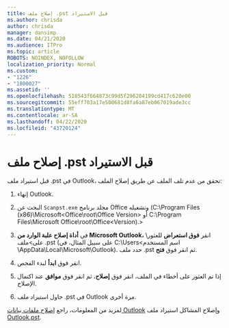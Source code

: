 ```yaml
---
title: إصلاح ملف .pst قبل الاستيراد
ms.author: chrisda
author: chrisda
manager: dansimp
ms.date: 04/21/2020
ms.audience: ITPro
ms.topic: article
ROBOTS: NOINDEX, NOFOLLOW
localization_priority: Normal
ms.custom:
- "1226"
- "1800027"
ms.assetid: ''
ms.openlocfilehash: 518543f664873c99d5f296284199cd417c620e00
ms.sourcegitcommit: 55eff703a17e500681d8fa6a87eb067019ade3cc
ms.translationtype: MT
ms.contentlocale: ar-SA
ms.lasthandoff: 04/22/2020
ms.locfileid: "43720124"
---
```

# <a name="repair-pst-file-before-importing"></a>إصلاح ملف .pst قبل الاستيراد

قبل استيراد ملف .pst في Outlook، تحقق من عدم تلف الملف عن طريق إصلاح الملف:

1. إنهاء Outlook.

2. البحث عن `Scanpst.exe` مجلد برنامج Office وتشغيله (C:\Program Files (x86)\Microsoft\<Office\root\Office Version\> أو C:\Program Files\Microsoft Office\root\Office\<Version).\>

3. في **أداة إصلاح علبة الوارد من Microsoft Outlook،** انقر **فوق استعراض** للعثور\\ على\>ملف .pst (على سبيل المثال، في C:\Users<اسم المستخدم \AppData\Local\Microsoft\Outlook). حدد ملف .pst ثم انقر فوق **فتح**.

4. انقر فوق **ابدأ** لبدء الفحص.

5. إذا تم العثور على أخطاء في الملف، انقر فوق **إصلاح**، ثم انقر فوق **موافق** عند اكتمال الإصلاح.

6. حاول استيراد ملف .pst في Outlook مرة أخرى.

لمزيد من المعلومات، راجع [إصلاح ملفات بيانات Outlook](https://support.office.com/article/25663bc3-11ec-4412-86c4-60458afc5253) وإصلاح المشاكل استيراد ملف [Outlook.pst](https://support.office.com/article/2d2e50dc-5c36-4ab2-ab50-f1be733b3d6e).
